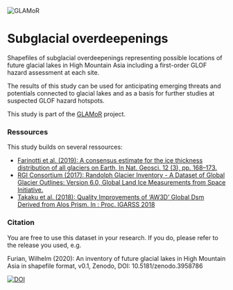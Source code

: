 ![GLAMoR](https://cryo-tools.org/wp-content/uploads/2020/07/GLAMoR-LOGO-400px.png)
# Subglacial overdeepenings
Shapefiles of subglacial overdeepenings representing possible locations of future glacial lakes in High Mountain Asia including a first-order GLOF hazard assessment at each site.

The results of this study can be used for anticipating emerging threats and potentials connected to glacial lakes and as a basis for further studies at suspected GLOF hazard hotspots.

This study is part of the [GLAMoR](https://hu.berlin/glamor) project. 

### Ressources
This study builds on several ressources:
- [Farinotti et al. (2019): A consensus estimate for the ice thickness distribution of all glaciers on Earth, In Nat. Geosci. 12 (3), pp. 168–173. ](https://doi.org/10.1038/s41561-019-0300-3)
- [RGI Consortium (2017): Randolph Glacier Inventory - A Dataset of Global Glacier Outlines: Version 6.0, Global Land Ice Measurements from Space Initiative.](https://doi.org/10.7265/N5-RGI-60)
- [Takaku et al. (2018): Quality Improvements of ‘AW3D’ Global Dsm Derived from Alos Prism. In : Proc. IGARSS 2018](10.1109/IGARSS.2018.8518360)

### Citation
You are free to use this dataset in your research. If you do, please refer to the release you used, e.g.

Furian, Wilhelm (2020): An inventory of future glacial lakes in High Mountain Asia in shapefile format, v0.1, Zenodo, DOI: 10.5181/zenodo.3958786

[![DOI](https://zenodo.org/badge/281966062.svg)](https://zenodo.org/badge/latestdoi/281966062)
